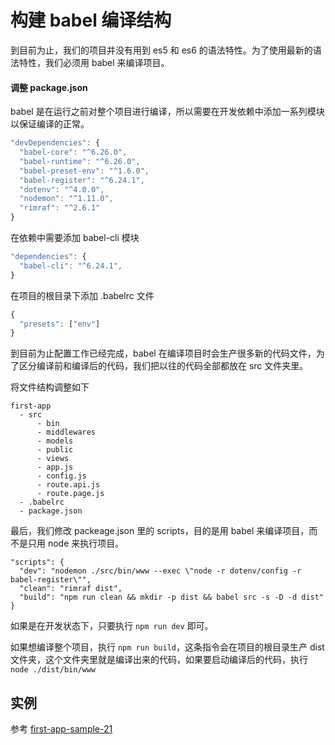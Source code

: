 # 构建 babel 编译结构

到目前为止，我们的项目并没有用到 es5 和 es6 的语法特性。为了使用最新的语法特性，我们必须用 babel 来编译项目。

#### 调整 package.json

babel 是在运行之前对整个项目进行编译，所以需要在开发依赖中添加一系列模块以保证编译的正常。

```js
"devDependencies": {
  "babel-core": "^6.26.0",
  "babel-runtime": "^6.26.0",
  "babel-preset-env": "^1.6.0",
  "babel-register": "^6.24.1",
  "dotenv": "^4.0.0",
  "nodemon": "^1.11.0",
  "rimraf": "^2.6.1"
}
```

在依赖中需要添加 babel-cli 模块

```js
"dependencies": {
  "babel-cli": "^6.24.1",
}
```

在项目的根目录下添加 .babelrc 文件

```js
{
  "presets": ["env"]
}
```

到目前为止配置工作已经完成，babel 在编译项目时会生产很多新的代码文件，为了区分编译前和编译后的代码，我们把以往的代码全部都放在 src 文件夹里。

将文件结构调整如下

```
first-app
  - src
      - bin
      - middlewares
      - models
      - public
      - views
      - app.js
      - config.js
      - route.api.js
      - route.page.js
  - .babelrc
  - package.json
```

最后，我们修改 packeage.json 里的 scripts，目的是用 babel 来编译项目，而不是只用 node 来执行项目。

```
"scripts": {
  "dev": "nodemon ./src/bin/www --exec \"node -r dotenv/config -r babel-register\"",
  "clean": "rimraf dist",
  "build": "npm run clean && mkdir -p dist && babel src -s -D -d dist"
}
```

如果是在开发状态下，只要执行 `npm run dev` 即可。

如果想编译整个项目，执行 `npm run build`，这条指令会在项目的根目录生产 dist 文件夹，这个文件夹里就是编译出来的代码，如果要启动编译后的代码，执行`node ./dist/bin/www`


## 实例

参考 [first-app-sample-21](https://github.com/xugy0926/learn-webapp-sample/tree/master/first-app-sample-21)

